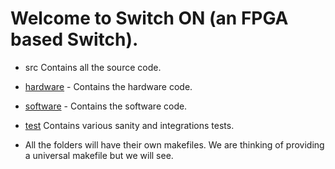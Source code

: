 # Welcome to Switch ON (an FPGA based Switch).

* src Contains all the source code.
 * [hardware](https://github.com/shivamchoudhary/SwitchON/tree/develop/src/hardware) - Contains the hardware code.
 * [software](https://github.com/shivamchoudhary/SwitchON/tree/develop/src/software) - Contains the software code.

* [test](https://github.com/shivamchoudhary/SwitchON/tree/develop/test) Contains various sanity and integrations tests.

- All the folders will have their own makefiles. We are thinking of providing a universal makefile but we will see.


